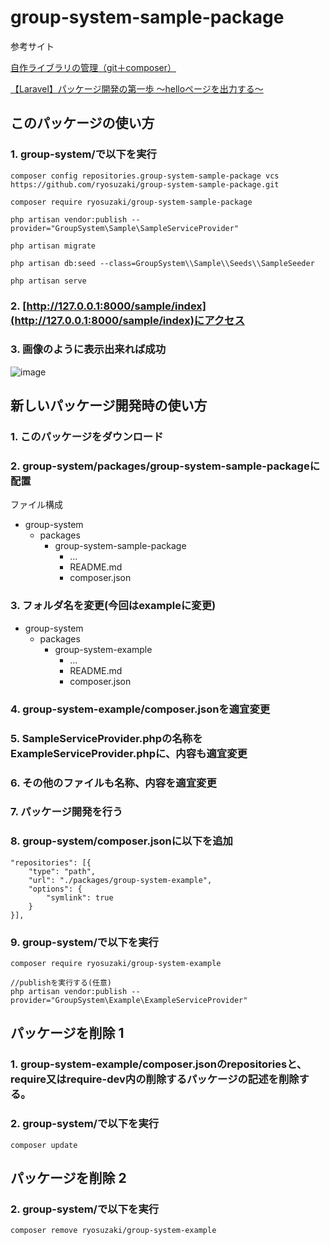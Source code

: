 # group-system-sample-package

参考サイト

[自作ライブラリの管理（git＋composer）](https://www.wetch.co.jp/%E8%87%AA%E4%BD%9C%E3%83%A9%E3%82%A4%E3%83%96%E3%83%A9%E3%83%AA%E3%81%AE%E7%AE%A1%E7%90%86%EF%BC%88git%EF%BC%8Bcomposer%EF%BC%89/)

[【Laravel】パッケージ開発の第一歩 〜helloページを出力する〜](https://qiita.com/nasteng/items/350fb46d3f08479a7bcf#laravel%E3%82%A2%E3%83%97%E3%83%AA%E3%82%B1%E3%83%BC%E3%82%B7%E3%83%A7%E3%83%B3%E5%81%B4%E3%81%AEcomposerjson%E3%82%92%E7%B7%A8%E9%9B%86)






## このパッケージの使い方

### 1. group-system/で以下を実行
```
composer config repositories.group-system-sample-package vcs https://github.com/ryosuzaki/group-system-sample-package.git

composer require ryosuzaki/group-system-sample-package

php artisan vendor:publish --provider="GroupSystem\Sample\SampleServiceProvider"

php artisan migrate

php artisan db:seed --class=GroupSystem\\Sample\\Seeds\\SampleSeeder

php artisan serve
```
### 2. [http://127.0.0.1:8000/sample/index](http://127.0.0.1:8000/sample/index)にアクセス
### 3. 画像のように表示出来れば成功

![image](https://user-images.githubusercontent.com/71608299/140604876-c0981eaf-04b9-4b3b-84c2-df8e065e6140.png)








## 新しいパッケージ開発時の使い方
### 1. このパッケージをダウンロード
### 2. group-system/packages/group-system-sample-packageに配置

ファイル構成
- group-system
   - packages
     - group-system-sample-package
       - ...
       - README.md
       - composer.json


### 3. フォルダ名を変更(今回はexampleに変更)

- group-system
   - packages
     - group-system-example
       - ...
       - README.md
       - composer.json

### 4. group-system-example/composer.jsonを適宜変更

### 5. SampleServiceProvider.phpの名称をExampleServiceProvider.phpに、内容も適宜変更

### 6. その他のファイルも名称、内容を適宜変更

### 7. パッケージ開発を行う

### 8. group-system/composer.jsonに以下を追加

```
"repositories": [{
    "type": "path",
    "url": "./packages/group-system-example",
    "options": {
        "symlink": true
    }
}],
```

### 9. group-system/で以下を実行

```
composer require ryosuzaki/group-system-example

//publishを実行する(任意)
php artisan vendor:publish --provider="GroupSystem\Example\ExampleServiceProvider"
```

## パッケージを削除 1
### 1. group-system-example/composer.jsonのrepositoriesと、require又はrequire-dev内の削除するパッケージの記述を削除する。
### 2. group-system/で以下を実行
```
composer update
```
## パッケージを削除 2
### 2. group-system/で以下を実行
```
composer remove ryosuzaki/group-system-example
```
